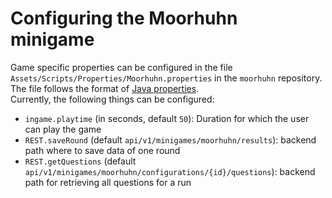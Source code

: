 # Configuring the Moorhuhn minigame

Game specific properties can be configured in the file `Assets/Scripts/Properties/Moorhuhn.properties` in the `moorhuhn` repository.  
The file follows the format of [Java properties](https://docs.oracle.com/en/java/javase/17/docs/api//java.base/java/util/Properties.html).  
Currently, the following things can be configured:
  - `ingame.playtime` (in seconds, default `50`): Duration for which the user can play the game
  - `REST.saveRound` (default `api/v1/minigames/moorhuhn/results`): backend path where to save data of one round
  - `REST.getQuestions` (default `api/v1/minigames/moorhuhn/configurations/{id}/questions`): backend path for retrieving all questions for a run
